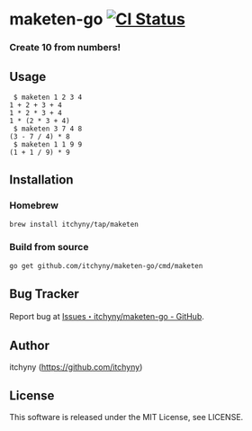 # maketen-go [![CI Status](https://github.com/itchyny/maketen-go/workflows/CI/badge.svg)](https://github.com/itchyny/maketen-go/actions)
### Create 10 from numbers!

## Usage
```
 $ maketen 1 2 3 4
1 + 2 + 3 + 4
1 * 2 * 3 + 4
1 * (2 * 3 + 4)
 $ maketen 3 7 4 8
(3 - 7 / 4) * 8
 $ maketen 1 1 9 9
(1 + 1 / 9) * 9
```

## Installation
### Homebrew
```sh
brew install itchyny/tap/maketen
```

### Build from source
```bash
go get github.com/itchyny/maketen-go/cmd/maketen
```

## Bug Tracker
Report bug at [Issues・itchyny/maketen-go - GitHub](https://github.com/itchyny/maketen-go/issues).

## Author
itchyny (https://github.com/itchyny)

## License
This software is released under the MIT License, see LICENSE.
